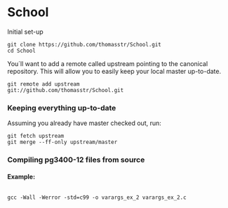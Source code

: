<h1>School</h1>


Initial set-up

<pre>
<code>git clone https://github.com/thomasstr/School.git
cd School</code>
</pre>

You´ll want to add a remote called upstream pointing to the canonical repository. This will allow you to easily keep your local master up-to-date.

<code>git remote add upstream git://github.com/thomasstr/School.git</code>

<h3>Keeping everything up-to-date</h3>

Assuming you already have master checked out, run:
<pre>
<code>git fetch upstream
git merge --ff-only upstream/master</code>
</pre>

<h3>Compiling pg3400-12 files from source</h3>

<h4>Example:</h4>
<code>
gcc -Wall -Werror -std=c99 -o varargs_ex_2 varargs_ex_2.c
</code>